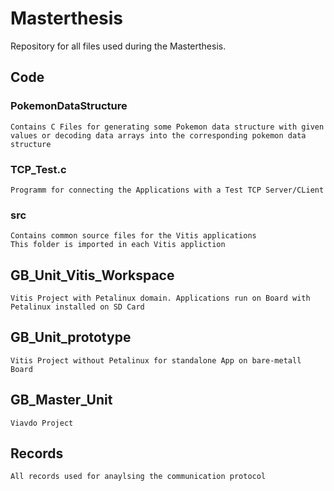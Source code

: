 # Masterthesis
Repository for all files used during the Masterthesis.

## Code
### PokemonDataStructure
    Contains C Files for generating some Pokemon data structure with given values or decoding data arrays into the corresponding pokemon data structure
### TCP_Test.c
    Programm for connecting the Applications with a Test TCP Server/CLient
### src
    Contains common source files for the Vitis applications
    This folder is imported in each Vitis appliction
## GB_Unit_Vitis_Workspace
    Vitis Project with Petalinux domain. Applications run on Board with Petalinux installed on SD Card
## GB_Unit_prototype
    Vitis Project without Petalinux for standalone App on bare-metall Board   

## GB_Master_Unit
    Viavdo Project

## Records
    All records used for anaylsing the communication protocol